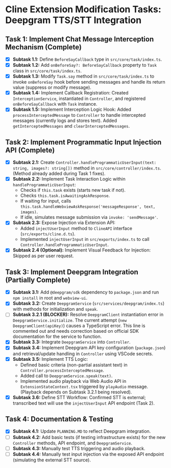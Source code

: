 # Cline Extension Modification Tasks: Deepgram TTS/STT Integration

## Task 1: Implement Chat Message Interception Mechanism (Complete)

*   [X] **Subtask 1.1:** Define `BeforeSayCallback` type in `src/core/task/index.ts`.
*   [X] **Subtask 1.2:** Add `onBeforeSay?: BeforeSayCallback` property to `Task` class in `src/core/task/index.ts`.
*   [X] **Subtask 1.3:** Modify `Task.say` method in `src/core/task/index.ts` to invoke `onBeforeSay` hook before sending messages and handle its return value (suppress or modify message).
*   [X] **Subtask 1.4:** Implement Callback Registration: Created `InterceptionService`, instantiated in `Controller`, and registered `onBeforeSayCallback` with `Task` instance.
*   [X] **Subtask 1.5:** Implement Interception Logic Hook: Added `processInterceptedMessage` to `Controller` to handle intercepted messages (currently logs and stores text). Added `getInterceptedMessages` and `clearInterceptedMessages`.

## Task 2: Implement Programmatic Input Injection API (Complete)

*   [X] **Subtask 2.1:** Create `Controller.handleProgrammaticUserInput(text: string, images?: string[])` method in `src/core/controller/index.ts`. (Method already added during Task 1 fixes).
*   [X] **Subtask 2.2:** Implement Task Interaction Logic within `handleProgrammaticUserInput`:
    *   Checks if `this.task` exists (starts new task if not).
    *   Checks `this.task.isAwaitingAskResponse`.
    *   If waiting for input, calls `this.task.handleWebviewAskResponse('messageResponse', text, images)`.
    *   If idle, simulates message submission via `invoke: 'sendMessage'`.
*   [X] **Subtask 2.3:** Expose Injection via Extension API:
    *   Added `injectUserInput` method to `ClineAPI` interface (`src/exports/cline.d.ts`).
    *   Implemented `injectUserInput` in `src/exports/index.ts` to call `Controller.handleProgrammaticUserInput`.
*   [X] **Subtask 2.4 (Optional):** Implement Visual Feedback for Injection: Skipped as per user request.

## Task 3: Implement Deepgram Integration (Partially Complete)

*   [X] **Subtask 3.1:** Add `@deepgram/sdk` dependency to `package.json` and run `npm install` in root and `webview-ui`.
*   [X] **Subtask 3.2:** Create `DeepgramService` (`src/services/deepgram/index.ts`) with methods for initialization and `speak`.
*   [ ] **Subtask 3.2.1 (BLOCKER):** Resolve `DeepgramClient` instantiation error in `DeepgramService.initialize`. The current attempt (`new DeepgramClient(apiKey)`) causes a TypeScript error. This line is commented out and needs correction based on official SDK documentation for the service to function.
*   [X] **Subtask 3.3:** Integrate `DeepgramService` into `Controller`.
*   [X] **Subtask 3.4:** Implement Deepgram API key configuration (`package.json`) and retrieval/update handling in `Controller` using VSCode secrets.
*   [X] **Subtask 3.5:** Implement TTS Logic:
    *   Defined basic criteria (non-partial assistant text) in `Controller.processInterceptedMessage`.
    *   Added call to `DeepgramService.speak(text)`.
    *   Implemented audio playback via Web Audio API in `ExtensionStateContext.tsx` triggered by `playAudio` message. (Playback depends on Subtask 3.2.1 being resolved).
*   [X] **Subtask 3.6:** Define STT Workflow: Confirmed STT is external; transcribed text will use the `injectUserInput` API endpoint (Task 2).

## Task 4: Documentation & Testing

*   [X] **Subtask 4.1:** Update `PLANNING.MD` to reflect Deepgram integration.
*   [ ] **Subtask 4.2:** Add basic tests (if testing infrastructure exists) for the new `Controller` methods, API endpoint, and `DeepgramService`.
*   [ ] **Subtask 4.3:** Manually test TTS triggering and audio playback.
*   [ ] **Subtask 4.4:** Manually test input injection via the exposed API endpoint (simulating the external STT source).
